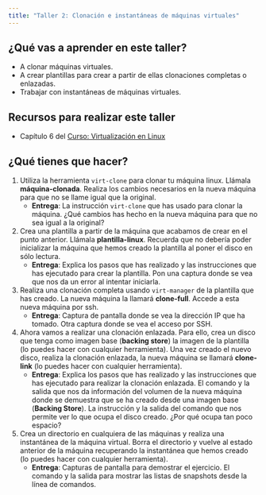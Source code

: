 ```yaml
---
title: "Taller 2: Clonación e instantáneas de máquinas virtuales"
---
```


## ¿Qué vas a aprender en este taller?

* A clonar máquinas virtuales.
* A crear plantillas para crear a partir de ellas clonaciones completas o enlazadas.
* Trabajar con instantáneas de máquinas virtuales.

## Recursos para realizar este taller

* Capítulo 6 del [Curso: Virtualización en Linux](https://github.com/josedom24/curso_virtualizacion_linux)

## ¿Qué tienes que hacer?

1. Utiliza la herramienta `virt-clone` para clonar tu máquina linux. Llámala **máquina-clonada**. Realiza los cambios necesarios en la nueva máquina para que no se llame igual que la original.
    * **Entrega**: La instrucción `virt-clone` que has usado para clonar la máquina. ¿Qué cambios has hecho en la nueva máquina para que no sea igual a la original?
2. Crea una plantilla a partir de la máquina que acabamos de crear en el punto anterior. Llámala **plantilla-linux**. Recuerda que no debería poder inicializar la máquina que hemos creado la plantilla al poner el disco en sólo lectura.
    * **Entrega**: Explica los pasos que has realizado y las instrucciones que has ejecutado para crear la plantilla. Pon una captura donde se vea que nos da un error al intentar iniciarla. 
3. Realiza una clonación completa usando `virt-manager` de la plantilla que has creado. La nueva máquina la llamará **clone-full**. Accede a esta nueva máquina por ssh.
    * **Entrega**: Captura de pantalla donde se vea la dirección IP que ha tomado. Otra captura donde se vea el acceso por SSH.
4. Ahora vamos a realizar una clonación enlazada. Para ello, crea un disco que tenga como imagen base (**backing store**) la imagen de la plantilla (lo puedes hacer con cualquier herramienta). Una vez creado el nuevo disco, realiza la clonación enlazada, la nueva máquina se llamará **clone-link** (lo puedes hacer con cualquier herramienta).
    * **Entrega**: Explica los pasos que has realizado y las instrucciones que has ejecutado para realizar la clonación enlazada. El comando y la salida que nos da información del volumen de la nueva máquina donde se demuestra que se ha creado desde una imagen base (**Backing Store**). La instrucción y la salida del comando que nos permite ver lo que ocupa el disco creado. ¿Por qué ocupa tan poco espacio?
5. Crea un directorio en cualquiera de las máquinas y realiza una instantánea de la máquina virtual. Borra el directorio y vuelve al estado anterior de la máquina recuperando la instantánea que hemos creado (lo puedes hacer con cualquier herramienta).
    * **Entrega**: Capturas de pantalla para demostrar el ejercicio. El comando y la salida para mostrar las listas de snapshots desde la línea de comandos.